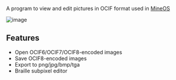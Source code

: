A program to view and edit pictures in OCIF format used in [MineOS](https://Github.com/IgorTimofeev/MineOS)

![image](https://github.com/Smok1e/MineOSIconEdit/assets/33802666/61bf2944-0125-4083-88f9-c5771a9f71b1)

## Features
* Open OCIF6/OCIF7/OCIF8-encoded images
* Save OCIF8-encoded images
* Export to png/jpg/bmp/tga
* Braille subpixel editor
